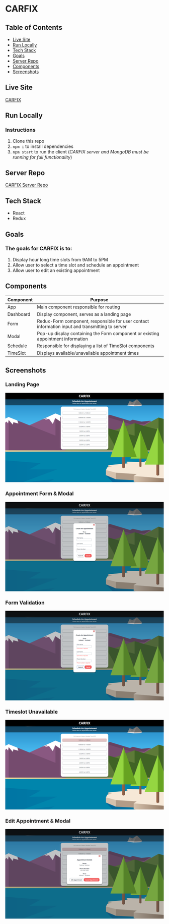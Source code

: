 # CARFIX

## Table of Contents
- [Live Site](#live-site)
- [Run Locally](#run-locally)
- [Tech Stack](#tech-stack)
- [Goals](#goals)
- [Server Repo](#server-repo)
- [Components](#components)
- [Screenshots](#screenshots)

## Live Site
[CARFIX](https://stark-fjord-78742.herokuapp.com/ "CARFIX")

## Run Locally
### Instructions
1) Clone this repo
2) `npm i` to install dependencies
3) `npm start` to run the client (_CARFIX server and MongoDB must be running for full functionality_)

## Server Repo
[CARFIX Server Repo](https://github.com/gyuhankim/scheduling-app-server "CARFIX Server Repo")

## Tech Stack
* React
* Redux

## Goals
### The goals for CARFIX is to:
1) Display hour long time slots from 9AM to 5PM
2) Allow user to select a time slot and schedule an appointment
3) Allow user to edit an existing appointment

## Components
Component | Purpose |
--- | --- |
App | Main component responsible for routing |
Dashboard | Display component, serves as a landing page |
Form | Redux-Form component, responsible for user contact information input and transmitting to server |
Modal | Pop-up display containing the Form component or existing appointment information |
Schedule | Responsible for displaying a list of TimeSlot components |
TimeSlot | Displays available/unavailable appointment times |

## Screenshots
### Landing Page
![alt text](screenshots/landing-page.png "Description goes here")

### Appointment Form & Modal
![alt text](screenshots/form-modal.png "Description goes here")

### Form Validation
![alt text](screenshots/form-validation.png "Description goes here")

### Timeslot Unavailable
![alt text](screenshots/unavailable-timeslot.png "Description goes here")

### Edit Appointment & Modal
![alt text](screenshots/edit-appointment.png "Description goes here")